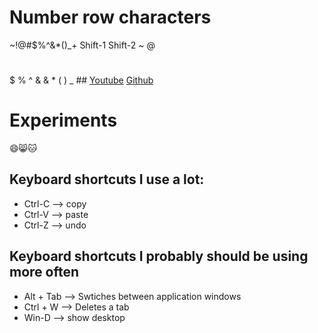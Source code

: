 # Number row characters
~!@#$%^&*()_+
Shift-1
Shift-2
~
@
#
$
%
^
&
&
*
(
)
_
\#\#
[Youtube](https://www.youtube.com/)
[Github](https://github.com/)
# Experiments
😄😸🐱

## Keyboard shortcuts I use a lot:
- Ctrl-C --> copy
- Ctrl-V --> paste
- Ctrl-Z --> undo

## Keyboard shortcuts I probably should be using more often
- Alt + Tab --> Swtiches between application windows
- Ctrl + W --> Deletes a tab
- Win-D --> show desktop